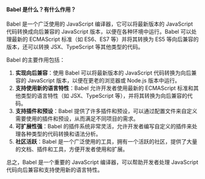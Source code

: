 <!--
 * @Author: Shu Binqi
 * @Date: 2023-03-01 07:19:02
 * @LastEditors: Shu Binqi
 * @LastEditTime: 2023-03-10 16:27:39
 * @Description: Babel（2题）
 * @Version: 1.0.0
 * @FilePath: \interviewQuestions\Tool\Store\Babel.md
-->

#### Babel 是什么？有什么作用？

Babel 是一个广泛使用的 JavaScript 编译器，它可以将最新版本的 JavaScript 代码转换成向后兼容的 JavaScript 版本，以便在各种环境中运行。Babel 可以处理最新的 ECMAScript 标准（如 ES6、ES7 等）并将其转换为 ES5 等向后兼容的版本，还可以转换 JSX、TypeScript 等其他类型的代码。

Babel 的主要作用包括：

1. **实现向后兼容**：使用 Babel 可以将最新版本的 JavaScript 代码转换为向后兼容的 JavaScript 版本，以便在更老的浏览器或 Node.js 版本中运行。
1. **支持使用新的语言特性**：Babel 允许开发者使用最新的 ECMAScript 标准和其他类型的语言特性（如 JSX、TypeScript 等），并将其转换为向后兼容的代码。
1. **支持插件和预设**：Babel 提供了许多插件和预设，可以通过配置文件来自定义需要使用的插件和预设，从而满足不同项目的需求。
1. **可扩展性强**：Babel 的插件系统非常灵活，允许开发者编写自定义的插件来处理各种类型的代码转换和语法分析。
1. **社区活跃**：Babel 是一个广泛使用的工具，拥有一个活跃的社区，提供了大量的文档、插件和工具，方便开发者使用和扩展。

总之，Babel 是一个重要的 JavaScript 编译器，可以帮助开发者处理 JavaScript 代码向后兼容和支持使用新的语言特性。

